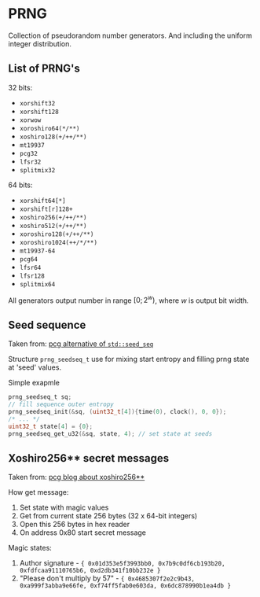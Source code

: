 # PRNG

Collection of pseudorandom number generators. And including the uniform integer distribution.

## List of PRNG's

32 bits:
- `xorshift32`
- `xorshift128`
- `xorwow`
- `xoroshiro64(*/**)`
- `xoshiro128(+/++/**)`
- `mt19937`
- `pcg32`
- `lfsr32`
- `splitmix32`

64 bits:
- `xorshift64[*]`
- `xorshift[r]128+`
- `xoshiro256(+/++/**)`
- `xoshiro512(+/++/**)`
- `xoroshiro128(+/++/**)`
- `xoroshiro1024(++/*/**)`
- `mt19937-64`
- `pcg64`
- `lfsr64`
- `lfsr128`
- `splitmix64`

All generators output number in range $[0; 2^w)$, where $w$ is output bit width.

## Seed sequence

Taken from: [pcg alternative of `std::seed_seq`](https://www.pcg-random.org/posts/developing-a-seed_seq-alternative.html)

Structure `prng_seedseq_t` use for mixing start entropy and filling prng state at 'seed' values.

Simple exapmle
``` c
prng_seedseq_t sq;
// fill sequence outer entropy
prng_seedseq_init(&sq, (uint32_t[4]){time(0), clock(), 0, 0});
/* ... */
uint32_t state[4] = {0};
prng_seedseq_get_u32(&sq, state, 4); // set state at seeds
```

## Xoshiro256** secret messages

Taken from: [pcg blog about xoshiro256**](https://www.pcg-random.org/posts/a-quick-look-at-xoshiro256.html)

How get message:
1. Set state with magic values
2. Get from current state 256 bytes (32 x 64-bit integers)
3. Open this 256 bytes in hex reader
4. On address 0x80 start secret message

Magic states:
1. Author signature - `{ 0x01d353e5f3993bb0, 0x7b9c0df6cb193b20, 0xfdfcaa91110765b6, 0xd2db341f10bb232e }`
2. "Please don't multiply by 57" - `{ 0x4685307f2e2c9b43, 0xa999f3abba9e66fe, 0xf74ff5fab0e603da, 0x6dc878990b1ea4db }`